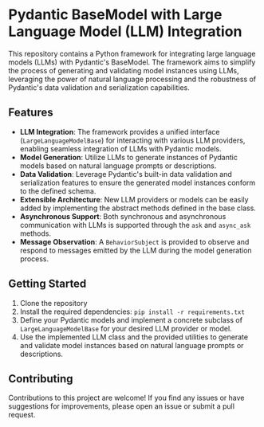 # Pydantic BaseModel with Large Language Model (LLM) Integration

This repository contains a Python framework for integrating large language models (LLMs) with Pydantic's BaseModel. The framework aims to simplify the process of generating and validating model instances using LLMs, leveraging the power of natural language processing and the robustness of Pydantic's data validation and serialization capabilities.

## Features

- **LLM Integration**: The framework provides a unified interface (`LargeLanguageModelBase`) for interacting with various LLM providers, enabling seamless integration of LLMs with Pydantic models.
- **Model Generation**: Utilize LLMs to generate instances of Pydantic models based on natural language prompts or descriptions.
- **Data Validation**: Leverage Pydantic's built-in data validation and serialization features to ensure the generated model instances conform to the defined schema.
- **Extensible Architecture**: New LLM providers or models can be easily added by implementing the abstract methods defined in the base class.
- **Asynchronous Support**: Both synchronous and asynchronous communication with LLMs is supported through the `ask` and `async_ask` methods.
- **Message Observation**: A `BehaviorSubject` is provided to observe and respond to messages emitted by the LLM during the model generation process.

## Getting Started

1. Clone the repository
2. Install the required dependencies: `pip install -r requirements.txt`
3. Define your Pydantic models and implement a concrete subclass of `LargeLanguageModelBase` for your desired LLM provider or model.
4. Use the implemented LLM class and the provided utilities to generate and validate model instances based on natural language prompts or descriptions.

## Contributing

Contributions to this project are welcome! If you find any issues or have suggestions for improvements, please open an issue or submit a pull request.
